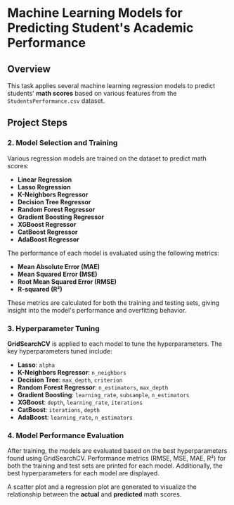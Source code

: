 # Machine Learning Models for Predicting Student's Academic Performance

## Overview

This task applies several machine learning regression models to predict students' **math scores** based on various features from the `StudentsPerformance.csv` dataset. 

## Project Steps

### 2. Model Selection and Training

Various regression models are trained on the dataset to predict math scores:
- **Linear Regression**
- **Lasso Regression**
- **K-Neighbors Regressor**
- **Decision Tree Regressor**
- **Random Forest Regressor**
- **Gradient Boosting Regressor**
- **XGBoost Regressor**
- **CatBoost Regressor**
- **AdaBoost Regressor**

The performance of each model is evaluated using the following metrics:
- **Mean Absolute Error (MAE)**
- **Mean Squared Error (MSE)**
- **Root Mean Squared Error (RMSE)**
- **R-squared (R²)**

These metrics are calculated for both the training and testing sets, giving insight into the model's performance and overfitting behavior.

### 3. Hyperparameter Tuning

**GridSearchCV** is applied to each model to tune the hyperparameters. The key hyperparameters tuned include:
- **Lasso**: `alpha`
- **K-Neighbors Regressor**: `n_neighbors`
- **Decision Tree**: `max_depth`, `criterion`
- **Random Forest Regressor**: `n_estimators`, `max_depth`
- **Gradient Boosting**: `learning_rate`, `subsample`, `n_estimators`
- **XGBoost**: `depth`, `learning_rate`, `iterations`
- **CatBoost**: `iterations`, `depth`
- **AdaBoost**: `learning_rate`, `n_estimators`

### 4. Model Performance Evaluation

After training, the models are evaluated based on the best hyperparameters found using GridSearchCV. Performance metrics (RMSE, MSE, MAE, R²) for both the training and test sets are printed for each model. Additionally, the best hyperparameters for each model are displayed.

A scatter plot and a regression plot are generated to visualize the relationship between the **actual** and **predicted** math scores.
